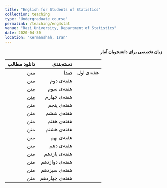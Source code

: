 ```yaml
---
title: "English for Students of Statistics"
collection: teaching
type: "Undergraduate course"
permalink: /teaching/eng4stat
venue: "Razi University, Department of Statistics"
date: 2020-04-30
location: "Kermanshah, Iran"
---
```


<p dir='rtl' align='right'><b>
  زبان تخصصی برای دانشجویان آمار
</b></p>



| دانلود مطالب | دسته‌بندی ||
|--:|---:|---:|
| [متن](../files/eng4stat/eng4stat1.pdf) | [صدا](../files/eng4stat/eng4stat1.pdf) | هفته‌ی اول |
| [متن](../files/Cpp/cpp2.pdf) | هفته‌ی دوم |
| [متن](../files/Cpp/cpp3.pdf) | هفته‌ی سوم |
| [متن](../files/Cpp/cpp4.pdf) | هفته‌ی چهارم |
| متن | هفته‌ی پنجم |
| متن | هفته‌ی ششم |
| متن | هفته‌ی هفتم |
| متن | هفته‌ی هشتم |
| متن | هفته‌ی نهم |
| متن | هفته‌ی دهم |
| متن | هفته‌ی یازدهم |
| متن | هفته‌ی دوازدهم |
| متن | هفته‌ی سیزدهم |
| متن | هفته‌ی چهاردهم |

